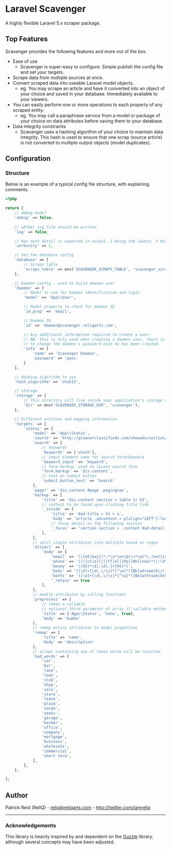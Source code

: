 # Laravel Scavenger

A highly flexible Laravel 5.x scraper package.

## Top Features

Scavenger provides the following features and more out of the box.

- Ease of use
    - Scavenger is super-easy to configure. Simple publish the config file and set your targets.
- Scrape data from multiple sources at once.
- Convert scraped data into useable Laravel model objects.
    - eg. You may scrape an article and have it converted into an object of your choice and saved in your database. Immediately available to your viewers.
- You can easily perform one or more operations to each property of any scraped entity.
    - eg. You may call a paraphrase service from a model or package of your choice on data attributes before saving them to your database.
- Data integrity constraints
    - Scavanger uses a hashing algorithm of your choice to maintain data integrity. This hash is used to ensure that one scrap (source article) is not converted to multiple output objects (model duplicates).

## Configuration


### Structure

Below is an example of a typical config file structure, with explaining comments.

```php
<?php

return [
    // debug mode?
    'debug' => false,
    
    // whther log file should be written
    'log' => false,

    // How much detail is expected in output, 1 being the lowest, 3 being highest.
    'verbosity' => 1,

    // Set the database config
    'database' => [
        // Scraps table
        'scraps_table' => env('SCAVENGER_SCRAPS_TABLE', 'scavenger_scraps'),
    ],

    // Daemon config - used to build daemon user
    'daemon' => [ 
        // Model to use for Daemon identification and login
        'model' => 'App\\User',

        // Model property to check for daemon ID
        'id_prop' => 'email',

        // Daemon ID
        'id' => 'daemon@scavenger.reliqarts.com',

        // Any additional information required to create a user:
        // NB. this is only used when creating a daemon user, there is no "safe" way 
        // to change the daemon's password once he has been created.
        'info' => [
            'name' => 'Scavenger Daemon',
            'password' => 'pass'
        ]
    ],

    // Hashing algorithm to use
    'hash_algorithm' => 'sha512',

    // storage
    'storage' => [
        // This directory will live inside your application's storage directory.
        'dir' => env('SCAVENGER_STORAGE_DIR', 'scavenger'),
    ],

    // Different entities and mapping information
    'targets' => [
        'states' => [
            'model' => 'App\\Status',
            'source' => 'http://gleanerclassifieds.com/showads/section/Real+Estate-10100',
            'search' => [
                // keywords
                'keywords' => ['utech'],
                // input element name for search term/keyword
                'keyword_input' => 'keyword',
                // form markup, used to locate search form
                'form_markup' => 'div.content',
                // text on submit button
                'submit_button_text' => 'Search'
            ],
            'pager' => 'div.content #page .pagingnav',
            'markup' => [
                'title' => 'div.content section > table tr h3',
                // content to be found upon clicking title link
                '_inside' => [
                    'title' => '#ad-title > h1 > a',
                    'body' => 'article .adcontent > p[align="LEFT"]:last-of-type',
                    // focus detail on the following section
                    '_focus' => 'section section > .content #ad-detail > article'
                ],
            ],
            // split single attributes into multiple based on regex
            'dissect' => [
                'body' => [
                    'email' => '(([eE]mail)*:*\s*\w+\@(\s*\w)*\.(net|com))',
                    'phone' => '((([cC]all|[[tT]el|[Pp][Hh](one)*)[:\d\-,\sDL\/]*\d)|(\d{3}\-?\d{4}))',
                    'money' => '((US)*\$[,\d\.]+[Kk]*)',
                    'beds' => '([\d]+[\d\.\/\s]*[^\w]*([Bb]edroom|b\/r|[Bb]ed)s?)',
                    'baths' => '([\d]+[\d\.\/\s]*[^\w]*([Bb]athroom|bth|[Bb]ath)s?)',
                    '_retain' => true
                ],
            ],
            // modify attributes by calling functions
            'preprocess' => [
                // takes a callable
                // optional third parameter of array if callable method needs an instance
                'title' => ['App\\Status', 'haha', true],
                'body' => 'bumbo'
            ],
            // remap entity attributes to model properties
            'remap' => [
                'title' => 'name',
                'body' => 'description'
            ],
            // scraps containing any of these words will be rejected
            'bad_words' => [
                'car',
                'bar',
                'land',
                'loan',
                'club',
                'shop',
                'sale',
                'store',
                'lease',
                'plaza',
                'condo',
                'seeks',
                'garage',
                'barber',
                'office',
                'company',
                'mortgage',
                'business',
                'wholesale',
                'commercial',
                'short term',
            ],
        ],
    ],

];

```


## Author

Patrick Reid (ReliQ) - <reliq@reliqarts.com> - <http://twitter.com/iamreliq>

----

### Acknowledgements

This library is heavily inspired by and dependent on the [Guzzle](https://github.com/guzzle/guzzle)
library, although several concepts may have been adjusted.